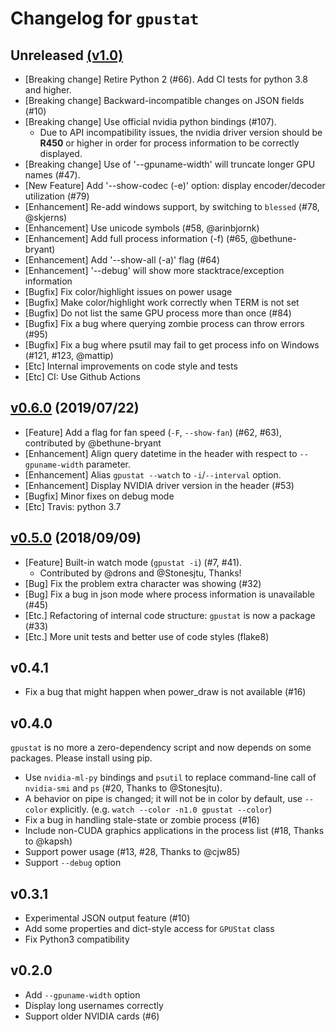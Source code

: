 Changelog for `gpustat`
=======================

## Unreleased [(v1.0)][milestone-1.0]

[milestone-1.0]: https://github.com/wookayin/gpustat/issues?q=milestone%3A1.0

- [Breaking change] Retire Python 2 (#66). Add CI tests for python 3.8 and higher.
- [Breaking change] Backward-incompatible changes on JSON fields (#10)
- [Breaking change] Use official nvidia python bindings (#107).
    - Due to API incompatibility issues, the nvidia driver version should be **R450** or higher
      in order for process information to be correctly displayed.
- [Breaking change] Use of '--gpuname-width' will truncate longer GPU names (#47).
- [New Feature] Add '--show-codec (-e)' option: display encoder/decoder utilization (#79)
- [Enhancement] Re-add windows support, by switching to `blessed` (#78, @skjerns)
- [Enhancement] Use unicode symbols (#58, @arinbjornk)
- [Enhancement] Add full process information (-f) (#65, @bethune-bryant)
- [Enhancement] Add '--show-all (-a)' flag (#64)
- [Enhancement] '--debug' will show more stacktrace/exception information
- [Bugfix] Fix color/highlight issues on power usage
- [Bugfix] Make color/highlight work correctly when TERM is not set
- [Bugfix] Do not list the same GPU process more than once (#84)
- [Bugfix] Fix a bug where querying zombie process can throw errors (#95)
- [Bugfix] Fix a bug where psutil may fail to get process info on Windows (#121, #123, @mattip)
- [Etc] Internal improvements on code style and tests
- [Etc] CI: Use Github Actions


## [v0.6.0][milestone-0.6] (2019/07/22)

[milestone-0.6]: https://github.com/wookayin/gpustat/issues?q=milestone%3A0.6

- [Feature] Add a flag for fan speed (`-F`, `--show-fan`) (#62, #63), contributed by @bethune-bryant
- [Enhancement] Align query datetime in the header with respect to `--gpuname-width` parameter.
- [Enhancement] Alias `gpustat --watch` to `-i`/`--interval` option.
- [Enhancement] Display NVIDIA driver version in the header (#53)
- [Bugfix] Minor fixes on debug mode
- [Etc] Travis: python 3.7


## [v0.5.0][milestone-0.5] (2018/09/09)

[milestone-0.5]: https://github.com/wookayin/gpustat/issues?q=milestone%3A0.5

- [Feature] Built-in watch mode (`gpustat -i`) (#7, #41).
   - Contributed by @drons and @Stonesjtu, Thanks!
- [Bug] Fix the problem extra character was showing (#32)
- [Bug] Fix a bug in json mode where process information is unavailable (#45)
- [Etc.] Refactoring of internal code structure: `gpustat` is now a package (#33)
- [Etc.] More unit tests and better use of code styles (flake8)



## v0.4.1
- Fix a bug that might happen when power_draw is not available (#16)


## v0.4.0

`gpustat` is no more a zero-dependency script and now depends on some packages. Please install using pip.

- Use `nvidia-ml-py` bindings and `psutil` to replace command-line call of `nvidia-smi` and `ps` (#20, Thanks to @Stonesjtu).
- A behavior on pipe is changed; it will not be in color by default, use `--color` explicitly. (e.g. `watch --color -n1.0 gpustat --color`)
- Fix a bug in handling stale-state or zombie process (#16)
- Include non-CUDA graphics applications in the process list (#18, Thanks to @kapsh)
- Support power usage (#13, #28, Thanks to @cjw85)
- Support `--debug` option


## v0.3.1

- Experimental JSON output feature (#10)
- Add some properties and dict-style access for `GPUStat` class
- Fix Python3 compatibility


## v0.2.0

- Add `--gpuname-width` option
- Display long usernames correctly
- Support older NVIDIA cards (#6)
